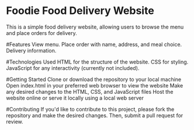 # Foodie Food Delivery Website
This is a simple food delivery website, allowing users to browse the menu and place orders for delivery.


#Features
View menu.
Place order with name, address, and meal choice.
Delivery information.


#Technologies Used
HTML for the structure of the website.
CSS for styling.
JavaScript for any interactivity (currently not included).


#Getting Started
Clone or download the repository to your local machine
Open index.html in your preferred web browser to view the website
Make any desired changes to the HTML, CSS, and JavaScript files
Host the website online or serve it locally using a local web server


#Contributing
If you'd like to contribute to this project, please fork the repository and make the desired changes. Then, submit a pull request for review.



